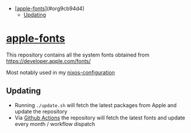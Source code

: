 - [[apple-fonts](https://github.com/haoxiangliew/apple-fonts)](#org9cb94d4)
  - [Updating](#org8c03702)



<a id="org9cb94d4"></a>

# [apple-fonts](https://github.com/haoxiangliew/apple-fonts)

This repository contains all the system fonts obtained from <https://developer.apple.com/fonts/>

Most notably used in my [nixos-configuration](https://github.com/haoxiangliew/nixos/blob/master/packages/apple-fonts/default.nix)


<a id="org8c03702"></a>

## Updating

-   Running `./update.sh` will fetch the latest packages from Apple and update the repository
-   Via [Github Actions](https://github.com/haoxiangliew/apple-fonts/blob/master/.github/workflows/main.yml) the repository will fetch the latest fonts and update every month / workflow dispatch